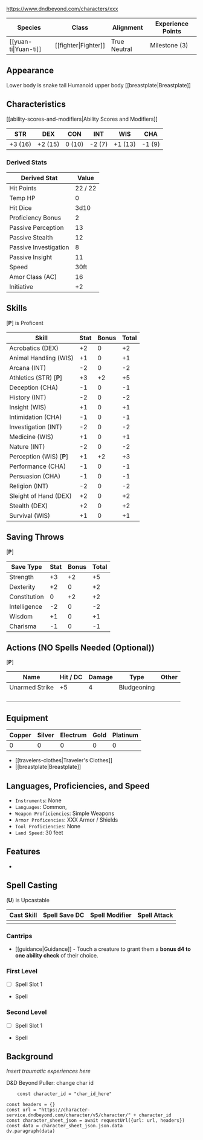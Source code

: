 https://www.dndbeyond.com/characters/xxx

| Species              | Class                | Alignment    | Experience Points |
| -------------------- | -------------------- | ------------ | ----------------- |
| [[yuan-ti\|Yuan-ti]] | [[fighter\|Fighter]] | True Neutral | Milestone (3)     |
## Appearance

Lower body is snake tail
Humanoid upper body
[[breastplate|Breastplate]]

## Characteristics
[[ability-scores-and-modifiers|Ability Scores and Modifiers]]

| STR     | DEX     | CON    | INT    | WIS     | CHA    |
| ------- | ------- | ------ | ------ | ------- | ------ |
| +3 (16) | +2 (15) | 0 (10) | -2 (7) | +1 (13) | -1 (9) |

### Derived Stats

| Derived Stat          | Value   |
| --------------------- | ------- |
| Hit Points            | 22 / 22 |
| Temp HP               | 0       |
| Hit Dice              | 3d10    |
| Proficiency Bonus     | 2       |
| Passive Perception    | 13      |
| Passive Stealth       | 12      |
| Passive Investigation | 8       |
| Passive Insight       | 11      |
| Speed                 | 30ft    |
| Amor Class (AC)       | 16      |
| Initiative            | +2      |

## Skills
[**P**] is Proficent

| Skill                    | Stat | Bonus | Total |
| ------------------------ | ---- | ----- | ----- |
| Acrobatics (DEX)         | +2   | 0     | +2    |
| Animal Handling (WIS)    | +1   | 0     | +1    |
| Arcana (INT)             | -2   | 0     | -2    |
| Athletics (STR) [**P**]  | +3   | +2    | +5    |
| Deception (CHA)          | -1   | 0     | -1    |
| History (INT)            | -2   | 0     | -2    |
| Insight (WIS)            | +1   | 0     | +1    |
| Intimidation (CHA)       | -1   | 0     | -1    |
| Investigation (INT)      | -2   | 0     | -2    |
| Medicine (WIS)           | +1   | 0     | +1    |
| Nature (INT)             | -2   | 0     | -2    |
| Perception (WIS) [**P**] | +1   | +2    | +3    |
| Performance (CHA)        | -1   | 0     | -1    |
| Persuasion (CHA)         | -1   | 0     | -1    |
| Religion (INT)           | -2   | 0     | -2    |
| Sleight of Hand (DEX)    | +2   | 0     | +2    |
| Stealth (DEX)            | +2   | 0     | +2    |
| Survival (WIS)           | +1   | 0     | +1    |

## Saving Throws
[**P**]

| Save Type    | Stat | Bonus | Total |
| ------------ | ---- | ----- | ----- |
| Strength     | +3   | +2    | +5    |
| Dexterity    | +2   | 0     | +2    |
| Constitution | 0    | +2    | +2    |
| Intelligence | -2   | 0     | -2    |
| Wisdom       | +1   | 0     | +1    |
| Charisma     | -1   | 0     | -1    |

## Actions (NO Spells Needed (Optional))
[**P**]

| Name           | Hit / DC | Damage | Type        | Other |
| -------------- | -------- | ------ | ----------- | ----- |
| Unarmed Strike | +5       | 4      | Bludgeoning |       |
|                |          |        |             |       |
|                |          |        |             |       |
|                |          |        |             |       |
|                |          |        |             |       |

## Equipment

| Copper | Silver | Electrum | Gold | Platinum |
| ------ | ------ | -------- | ---- | -------- |
| 0      | 0      | 0        | 0    | 0        |

* [[travelers-clothes|Traveler's Clothes]]
* [[breastplate|Breastplate]]

## Languages, Proficiencies, and Speed

* `Instruments`: None
* `Languages`: Common, 
* `Weapon Proficiencies`: Simple Weapons
* `Armor Proficencies`: XXX Armor / Shields
* `Tool Proficiencies`: None
* `Land Speed`: 30 feet

## Features

* 

## Spell Casting
(**U**) is Upcastable

| Cast Skill | Spell Save DC | Spell Modifier | Spell Attack |
| ---------- | ------------- | -------------- | ------------ |
|            |               |                |              |

### Cantrips

* [[guidance|Guidance]] - Touch a creature to grant them a **bonus d4 to one ability check** of their choice.

### First Level

* [ ] Spell Slot 1
* Spell

### Second Level

* [ ] Spell Slot 1
* Spell

## Background

*Insert traumatic experiences here*


D&D Beyond Puller: change char id
```dataviewjs
	const character_id = "char_id_here"

const headers = {}
const url = "https://character-service.dndbeyond.com/character/v5/character/" + character_id
const character_sheet_json = await requestUrl({url: url, headers})
const data = character_sheet_json.json.data
dv.paragraph(data)
```
